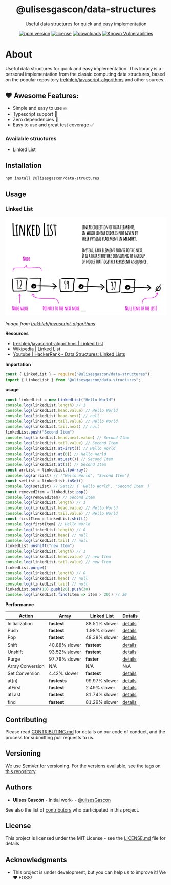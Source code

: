<p align="center"><h1 align="center">
  @ulisesgascon/data-structures
</h1>

<p align="center">
  Useful data structures for quick and easy implementation
</p>

<p align="center">
  <a href="https://www.npmjs.org/package/@ulisesgascon/data-structures"><img src="https://badgen.net/npm/v/@ulisesgascon/data-structures" alt="npm version"/></a>
  <a href="https://www.npmjs.org/package/@ulisesgascon/data-structures"><img src="https://badgen.net/npm/license/@ulisesgascon/data-structures" alt="license"/></a>
  <a href="https://www.npmjs.org/package/@ulisesgascon/data-structures"><img src="https://badgen.net/npm/dt/@ulisesgascon/data-structures" alt="downloads"/></a>
  <a href="https://snyk.io/test/github/ulisesgascon/micro-utilities"><img src="https://snyk.io/test/github/ulisesgascon/micro-utilities/badge.svg" alt="Known Vulnerabilities"/></a>
</p>

# About

Useful data structures for quick and easy implementation. This library is a personal implementation from the classic computing data structures, based on the popular repository [trekhleb/javascript-algorithms](https://github.com/trekhleb/javascript-algorithms) and other sources.

## ❤️ Awesome Features:

- Simple and easy to use 🔥
- Typescript support 💪
- Zero dependencies 🚀
- Easy to use and great test coverage ✅

### Available structures

- Linked List

## Installation

```bash
npm install @ulisesgascon/data-structures
```

## Usage

### Linked List

![Explanation Diagram from ](https://raw.githubusercontent.com/trekhleb/javascript-algorithms/8fd8e752eaec9d6f986b344af3f548a64f283e1f/src/data-structures/linked-list/images/linked-list.jpeg)

_Image from [trekhleb/javascript-algorithms](https://github.com/trekhleb/javascript-algorithms)_

**Resources**
- [trekhleb/javascript-algorithms | Linked List](https://github.com/trekhleb/javascript-algorithms/tree/master/src/data-structures/linked-list)
- [Wikipedia | Linked List](https://en.wikipedia.org/wiki/Linked_list)
- [Youtube | HackerRank - Data Structures: Linked Lists](https://www.youtube.com/watch?v=njTh_OwMljA&index=2&t=1s&list=PLLXdhg_r2hKA7DPDsunoDZ-Z769jWn4R8)


**Importation**

```js
const { LinkedList } = require("@ulisesgascon/data-structures");
import { LinkedList } from "@ulisesgascon/data-structures";
```

**usage**

```js
const linkedList = new LinkedList("Hello World")
console.log(linkedList.length) // 1
console.log(linkedList.head.value) // Hello World
console.log(linkedList.head.next) // null
console.log(linkedList.tail.value) // Hello World
console.log(linkedList.tail.next) // null
linkedList.push("Second Item")
console.log(linkedList.head.next.value) // Second Item
console.log(linkedList.tail.value) // Second Item
console.log(linkedList.atFirst()) // Hello World
console.log(linkedList.at(0)) // Hello World
console.log(linkedList.atLast()) // Second Item
console.log(linkedList.at(1)) // Second Item
const arrList = linkedList.toArray()
console.log(arrList) // ["Hello World", "Second Item"]
const setList = linkedList.toSet()
console.log(setList) // Set(2) { 'Hello World', 'Second Item' }
const removedItem = linkedList.pop()
console.log(removedItem) // Second Item
console.log(linkedList.length) // 1
console.log(linkedList.head.value) // Hello World
console.log(linkedList.tail.value) // Hello World
const firstItem = linkedList.shift()
console.log(firstItem) // Hello World
console.log(linkedList.length) // 0
console.log(linkedList.head) // null
console.log(linkedList.tail) // null
linkedList.unshift("new Item")
console.log(linkedList.length) // 1
console.log(linkedList.head.value) // new Item
console.log(linkedList.tail.value) // new Item
linkedList.purge()
console.log(linkedList.length) // 0
console.log(linkedList.head) // null
console.log(linkedList.tail) // null
linkedList.push(10).push(20).push(30)
console.log(linkedList.find(item => item > 20)) // 30
```

**Performance**

| Action | Array | Linked List | Details |
|--------|-------|-------------|---------|
| Initialization | **fastest** | 88.51% slower | [details](benchmark/results/initialization.chart.html) |
| Push | **fastest** | 1.98% slower | [details](benchmark/results/push.chart.html) |
| Pop | **fastest** | 48.38% slower | [details](benchmark/results/pop.chart.html) |
| Shift | 40.88% slower | **fastest** | [details](benchmark/results/shift.chart.html) |
| Unshift | 93.52% slower | **fastest** | [details](benchmark/results/unshift.chart.html) |
| Purge | 97.79% slower | **faster** | [details](benchmark/results/purge.chart.html) |
| Array Conversion | N/A | N/A | N/A |
| Set Conversion | 4.42% slower | **fastest** | [details](benchmark/results/toset.chart.html) |
| at(n) | **fastests** | 99.97% slower | [details](benchmark/results/at.chart.html) |
| atFirst | **fastest** | 2.49% slower | [details](benchmark/results/atfirst.chart.html) |
| atLast | **fastest** | 81.74% slower | [details](benchmark/results/atlast.chart.html) |
| find | **fastest** | 81.29% slower | [details](benchmark/results/find.chart.html) |




## Contributing

Please read [CONTRIBUTING.md](https://github.com/UlisesGascon/.github/blob/main/contributing.md) for details on our code of conduct, and the process for submitting pull requests to us.

## Versioning

We use [SemVer](http://semver.org/) for versioning. For the versions available, see the [tags on this repository](https://github.com/ulisesGascon/micro-utilities/tags).

## Authors

- **Ulises Gascón** - Initial work- - [@ulisesGascon](https://github.com/ulisesGascon)

See also the list of [contributors](https://github.com/ulisesGascon/micro-utilities/contributors) who participated in this project.

## License

This project is licensed under the MIT License - see the [LICENSE.md](../../LICENSE.md) file for details

## Acknowledgments

- This project is under development, but you can help us to improve it! We :heart: FOSS!
